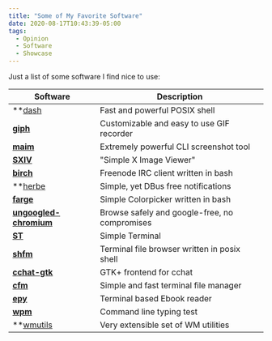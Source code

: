 ```yaml
---
title: "Some of My Favorite Software"
date: 2020-08-17T10:43:39-05:00
tags:
  - Opinion
  - Software
  - Showcase
---
```


Just a list of some software I find nice to use:

| Software                                                               | Description                                        |
|------------------------------------------------------------------------|----------------------------------------------------|
|**[dash](https://wiki.archlinux.org/index.php/Dash)                     | Fast and powerful POSIX shell
|**[giph](https://github.com/phisch/giph)**                              | Customizable and easy to use GIF recorder          |
|**[maim](https://github.com/naelstrof/maim)**                           | Extremely powerful CLI screenshot tool             |
|**[SXIV](https://github.com/muennich/sxiv)**                            | "Simple X Image Viewer"                            |
|**[birch](https://github.com/dylanaraps/birch)**                        | Freenode IRC client written in bash                |
|**[herbe](https://github.com/dudik/herbe)                               | Simple, yet DBus free notifications                |
|**[farge](https://github.com/sdushantha/farge)**                        | Simple Colorpicker written in bash                 |
|**[ungoogled-chromium](https://github.com/Eloston/ungoogled-chromium)** | Browse safely and google-free, no compromises      |
|**[ST](https://st.suckless.org/)**                                      | Simple Terminal                                    |
|**[shfm](https://github.com/dylanaraps/shfm)**                          | Terminal file browser written in posix shell       |
|**[cchat-gtk](https://github.com/diamondburned/cchat-gtk)**             | GTK+ frontend for cchat                            |
|**[cfm](https://github.com/WillEccles/cfm)**                            | Simple and fast terminal file manager              |
|**[epy](https://github.com/wustho/epy)**                                | Terminal based Ebook reader                        |
|**[wpm](https://pypi.org/project/wpm/)**                                | Command line typing test                           |
|**[wmutils](https://github.com/wmutils/core)                            | Very extensible set of WM utilities                |
